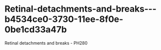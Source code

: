 # Retinal-detachments-and-breaks---b4534ce0-3730-11ee-8f0e-0be1cd33a47b
Retinal detachments and breaks - PH280
